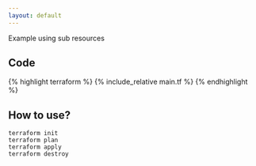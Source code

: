 ```yaml
---
layout: default
---
```


Example using sub resources

## Code

{% highlight terraform %}
{% include_relative main.tf %}
{% endhighlight %}

## How to use?

    terraform init
    terraform plan
    terraform apply
    terraform destroy
